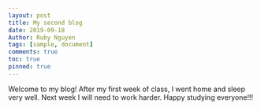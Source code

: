 ```yaml
---
layout: post
title: My second blog
date: 2019-09-18
Author: Ruby Nguyen
tags: [sample, document]
comments: true
toc: true
pinned: true
---
```

Welcome to my blog!
After my first week of class, I went home and sleep very well. Next week I will need to work harder. 
Happy studying everyone!!!